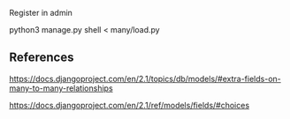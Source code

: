 
Register in admin

python3 manage.py shell < many/load.py 

References
----------

https://docs.djangoproject.com/en/2.1/topics/db/models/#extra-fields-on-many-to-many-relationships

https://docs.djangoproject.com/en/2.1/ref/models/fields/#choices

